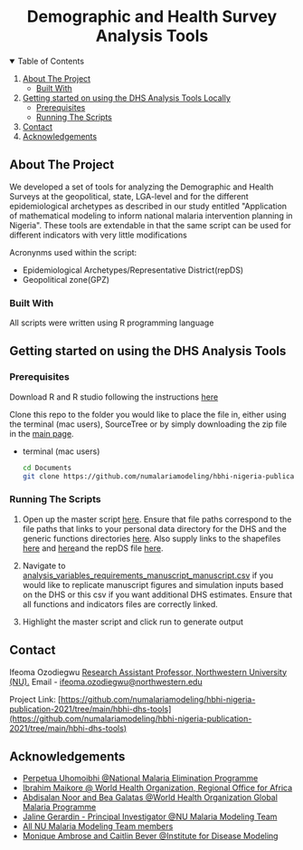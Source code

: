 
  <h1 align="center">Demographic and Health Survey Analysis Tools</h1>

  


<!-- TABLE OF CONTENTS -->
<details open="open">
  <summary>Table of Contents</summary>
  <ol>
    <li>
      <a href="#about-the-project">About The Project</a>
      <ul>
        <li><a href="#built-with">Built With</a></li>
      </ul>
    </li>
    <li>
      <a href="#getting-started-on-using-the-dhs-analysis-tools ">Getting started on using the DHS Analysis Tools Locally </a>
      <ul>
        <li><a href="#prerequisites">Prerequisites</a></li>
        <li><a href="#running-the-scripts">Running The Scripts</a></li>
      </ul>
    </li>
    <li><a href="#contact">Contact</a></li>
    <li><a href="#acknowledgements">Acknowledgements</a></li>
  </ol>
</details>



<!-- ABOUT THE PROJECT -->
## About The Project

We developed a set of tools for analyzing the Demographic and Health Surveys at the geopolitical, state, LGA-level and for the different epidemiological archetypes as described in our study entitled "Application of mathematical modeling to inform national malaria intervention planning in Nigeria". These tools are extendable in that the same script can be used for different indicators with very little modifications   


Acronynms used within the script:
* Epidemiological Archetypes/Representative District(repDS)
* Geopolitical zone(GPZ) 



### Built With

All scripts were written using R programming language 


<!-- GETTING STARTED -->
## Getting started on using the DHS Analysis Tools 

### Prerequisites

Download R and R studio following the instructions [here](https://rstudio-education.github.io/hopr/starting.html)

Clone this repo to the folder you would like to place the file in, either using the terminal (mac users), SourceTree or by simply downloading the zip file in the [main page](https://github.com/numalariamodeling/hbhi-nigeria-publication-2021).  

* terminal (mac users) 
  ```sh
  cd Documents 
  git clone https://github.com/numalariamodeling/hbhi-nigeria-publication-2021/tree/main/hbhi-nigeria-shiny-app
  ```

### Running The Scripts

1. Open up the master script [here](https://github.com/numalariamodeling/hbhi-nigeria-publication-2021/blob/main/hbhi-dhs-tools/0_master.R). Ensure that file paths correspond to the file paths that links to your personal data directory for the DHS and the generic functions directories [here](https://github.com/numalariamodeling/hbhi-nigeria-publication-2021/tree/main/hbhi-dhs-tools/generic_functions). Also supply links to the shapefiles [here](https://github.com/numalariamodeling/hbhi-nigeria-publication-2021/tree/main/hbhi-dhs-tools/LGA_shapefiles/Nigeria_LGAs_shapefile_191016) and [here](https://github.com/numalariamodeling/hbhi-nigeria-publication-2021/tree/main/hbhi-nigeria-shiny-app/src/app/data/shapefiles/gadm36_NGA_shp)and the repDS file [here](https://github.com/numalariamodeling/hbhi-nigeria-publication-2021/blob/main/simulation_inputs/LGA_and_respective_archetype.csv). 


2. Navigate to [analysis_variables_requirements_manuscript_manuscript.csv](https://github.com/numalariamodeling/hbhi-nigeria-publication-2021/blob/main/hbhi-dhs-tools/analysis_variables_requirements.csv) if you would like to replicate manuscript figures and simulation inputs based on the DHS or this csv if you want additional DHS estimates. Ensure that all functions and indicators files are correctly linked.  


3. Highlight the master script and click run to generate output 





<!-- CONTACT -->
## Contact

Ifeoma Ozodiegwu [Research Assistant Professor, Northwestern University (NU).](https://www.feinberg.northwestern.edu/faculty-profiles/az/profile.html?xid=52373)
 Email - ifeoma.ozodiegwu@northwestern.edu 

Project Link: [https://github.com/numalariamodeling/hbhi-nigeria-publication-2021/tree/main/hbhi-dhs-tools](https://github.com/numalariamodeling/hbhi-nigeria-publication-2021/tree/main/hbhi-dhs-tools)



<!-- ACKNOWLEDGEMENTS -->
## Acknowledgements
* [Perpetua Uhomoibhi @National Malaria Elimination Programme](https://nmcp.gov.ng/)
* [Ibrahim Maikore @ World Health Organization, Regional Office for Africa](https://www.afro.who.int/)
* [Abdisalan Noor and Bea Galatas @World Health Organization Global Malaria Programme](https://www.who.int/teams/global-malaria-programme)
* [Jaline Gerardin - Principal Investigator @NU Malaria Modeling Team](https://www.feinberg.northwestern.edu/faculty-profiles/az/profile.html?xid=44305)
* [All NU Malaria Modeling Team members](https://www.numalariamodeling.org/team.html)
* [Monique Ambrose and Caitlin Bever @Institute for Disease Modeling](https://www.idmod.org/team)



